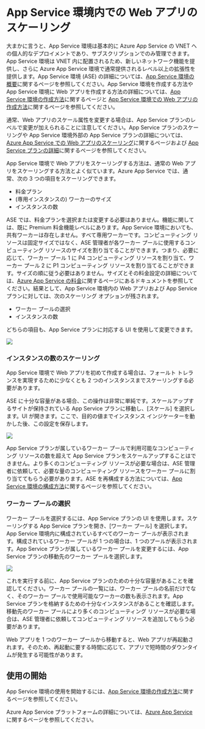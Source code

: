<properties 
	pageTitle="App Service 環境内で Web アプリをスケーリングする方法" 
	description="App Service 環境内での Web アプリのスケーリング" 
	services="app-services\web" 
	documentationCenter="" 
	authors="ccompy" 
	manager="stefsch" 
	editor=""/>

<tags 
	ms.service="app-services-web" 
	ms.workload="web" 
	ms.tgt_pltfrm="na" 
	ms.devlang="na" 
	ms.topic="article" 
	ms.date="04/27/2015" 
	ms.author="ccompy"/>

# App Service 環境内での Web アプリのスケーリング #

大まかに言うと、App Service 環境は基本的に Azure App Service の VNET への個人的なデプロイメントであり、サブスクリプションでのみ管理できます。App Service 環境は VNET 内に配置されるため、新しいネットワーク機能を提供し、さらに Azure App Service 環境で通常提供されるレベル以上の拡張性を提供します。App Service 環境 \(ASE\) の詳細については、[App Service 環境の概要][WhatisASE]に関するページを参照してください。App Service 環境を作成する方法や App Service 環境に Web アプリを作成する方法の詳細については、[App Service 環境の作成方法][HowtoCreateASE]に関するページと [App Service 環境での Web アプリの作成方法][CreateWebappinASE]に関するページを参照してください。

通常、Web アプリのスケール属性を変更する場合は、App Service プランのレベルで変更が加えられることに注意してください。App Service プランのスケーリングや App Service 環境外部の App Service プランの詳細については、[Azure App Service での Web アプリのスケーリング][ScaleWebapp]に関するページおよび [App Service プランの詳細][Appserviceplans]に関するページを参照してください。

App Service 環境で Web アプリをスケーリングする方法は、通常の Web アプリをスケーリングする方法とよく似ています。Azure App Service では、通常、次の 3 つの項目をスケーリングできます。

- 料金プラン
- \(専用インスタンスの\) ワーカーのサイズ
- インスタンスの数

ASE では、料金プランを選択または変更する必要はありません。機能に関しては、既に Premium 料金機能レベルにあります。App Service 環境においても、共有ワーカーは存在しません。すべて専用ワーカーです。コンピューティング リソースは固定サイズではなく、ASE 管理者が各ワーカー プールに使用するコンピューティング リソースのサイズを割り当てることができます。つまり、必要に応じて、ワーカー プール 1 に P4 コンピューティング リソースを割り当て、ワーカー プール 2 に P1 コンピューティング リソースを割り当てることができます。サイズの順に従う必要はありません。サイズとその料金設定の詳細については、[Azure App Service の料金][AppServicePricing]に関するページにあるドキュメントを参照してください。結果として、App Service 環境内の Web アプリおよび App Service プランに対しては、次のスケーリング オプションが残されます。

- ワーカー プールの選択
- インスタンスの数

どちらの項目も、App Service プランに対応する UI を使用して変更できます。

![][1]

### インスタンスの数のスケーリング ###

App Service 環境で Web アプリを初めて作成する場合は、フォールト トレランスを実現するために少なくとも 2 つのインスタンスまでスケーリングする必要があります。

ASE に十分な容量がある場合、この操作は非常に単純です。スケールアップするサイトが保持されている App Service プランに移動し、\[スケール\] を選択します。UI が開きます。ここで、目的の値までインスタンス インジケーターを動かした後、この設定を保存します。

![][2]

App Service プランが属しているワーカー プールで利用可能なコンピューティング リソースの数を超えて App Service プランをスケールアップすることはできません。より多くのコンピューティング リソースが必要な場合は、ASE 管理者に依頼して、必要な量のコンピューティング リソースをワーカー プールに割り当ててもらう必要があります。ASE を再構成する方法については、[App Service 環境の構成方法][HowtoConfigureASE]に関するページを参照してください。
 

### ワーカー プールの選択 ###

ワーカー プールを選択するには、App Service プランの UI を使用します。スケーリングする App Service プランを開き、\[ワーカー プール\] を選択します。App Service 環境内に構成されているすべてのワーカー プールが表示されます。構成されているワーカー プールが 1 つの場合は、1 つのプールが表示されます。App Service プランが属しているワーカー プールを変更するには、App Service プランの移動先のワーカー プールを選択します。

![][3]

これを実行する前に、App Service プランのための十分な容量があることを確認してください。ワーカー プールの一覧には、ワーカー プールの名前だけでなく、そのワーカー プールで使用可能なワーカーの数も表示されます。App Service プランを格納するための十分なインスタンスがあることを確認します。移動先のワーカー プールにより多くのコンピューティング リソースが必要な場合は、ASE 管理者に依頼してコンピューティング リソースを追加してもらう必要があります。

Web アプリを 1 つのワーカー プールから移動すると、Web アプリが再起動されます。そのため、再起動に要する時間に応じて、アプリで短時間のダウンタイムが発生する可能性があります。

## 使用の開始

App Service 環境の使用を開始するには、[App Service 環境の作成方法][HowtoCreateASE]に関するページを参照してください。

Azure App Service プラットフォームの詳細については、[Azure App Service][AzureAppService] に関するページを参照してください。

<!--Image references-->
[1]: ./media/app-service-web-scale-a-web-app-in-an-app-service-environment/scaleasp.png
[2]: ./media/app-service-web-scale-a-web-app-in-an-app-service-environment/scaleinstances.png
[3]: ./media/app-service-web-scale-a-web-app-in-an-app-service-environment/scalepool.png

<!--Links-->
[WhatisASE]: http://azure.microsoft.com/documentation/articles/app-service-app-service-environment-intro/
[ScaleWebapp]: http://azure.microsoft.com/documentation/articles/web-sites-scale/
[HowtoCreateASE]: http://azure.microsoft.com/documentation/articles/app-service-web-how-to-create-an-app-service-environment/
[HowtoConfigureASE]: http://azure.microsoft.com/documentation/articles/app-service-web-configure-an-app-service-environment/
[CreateWebappinASE]: http://azure.microsoft.com/documentation/articles/app-service-web-how-to-create-a-web-app-in-an-app-service-environment/
[Appserviceplans]: http://azure.microsoft.com/documentation/articles/azure-web-sites-web-hosting-plans-in-depth-overview/
[AppServicePricing]: http://azure.microsoft.com/pricing/details/app-service/
[AzureAppService]: http://azure.microsoft.com/documentation/articles/app-service-value-prop-what-is/
<!--HONumber=52-->
